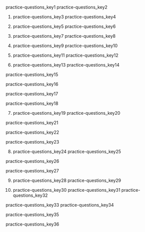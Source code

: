 practice-questions_key1
practice-questions_key2


1. practice-questions_key3
practice-questions_key4


2. practice-questions_key5
practice-questions_key6


3. practice-questions_key7
practice-questions_key8


4. practice-questions_key9
practice-questions_key10


5. practice-questions_key11
practice-questions_key12


6. practice-questions_key13
practice-questions_key14


practice-questions_key15


practice-questions_key16


practice-questions_key17


practice-questions_key18


7. practice-questions_key19
practice-questions_key20


practice-questions_key21


practice-questions_key22


practice-questions_key23


8. practice-questions_key24
practice-questions_key25


practice-questions_key26


practice-questions_key27


9. practice-questions_key28
practice-questions_key29


10. practice-questions_key30
practice-questions_key31
practice-questions_key32


practice-questions_key33
practice-questions_key34



practice-questions_key35



practice-questions_key36
